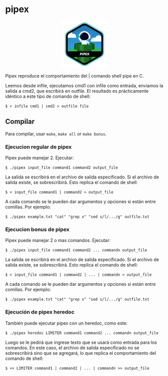 # pipex

<p align="center">
  <img src="https://github.com/mcombeau/mcombeau/blob/main/42_badges/pipexe.png" alt="Pipex 42 project badge"/>
</p>

Pipex reproduce el comportamiento del | comando shell pipe en C.

Leemos desde infile, ejecutamos cmd1 con infile como entrada, enviamos la salida a cmd2, que escribirá en outfile. El resultado es prácticamente idéntico a este tipo de comando de shell:
```
$ < infile cmd1 | cmd2 > outfile file
```

## Compilar
Para compilar, usar ```make```, ```make all``` or ```make bonus```.

### Ejecucion regular de pipex
Pipex puede manejar 2. Ejecutar:

```
$ ./pipex input_file command1 command2 output_file
```
La salida se escribirá en el archivo de salida especificado. Si el archivo de salida existe, se sobrescribirá. Esto replica el comando de shell:
```
$ < input_file command1 | command2 > output_file
```

A cada comando se le pueden dar argumentos y opciones si están entre comillas. Por ejemplo:
```
$ ./pipex example.txt "cat" "grep x" "sed s/l/.../g" outfile.txt
```

### Ejecucion bonus de pipex
Pipex puede manejar 2 o mas comandos. Ejecutar:

```
$ ./pipex input_file command1 command2 ... commandn output_file
```
La salida se escribirá en el archivo de salida especificado. Si el archivo de salida existe, se sobrescribirá. Esto replica el comando de shell:
```
$ < input_file command1 | command2 | ... | commandn > output_file
```

A cada comando se le pueden dar argumentos y opciones si están entre comillas. Por ejemplo:
```
$ ./pipex example.txt "cat" "grep x" "sed s/l/.../g" outfile.txt
```

### Ejecución de pipex heredoc
También puede ejecutar pipex con un heredoc, como este:
```
$ ./pipex heredoc LIMITER command1 command2 ... commandn output_file
```
Luego se le pedirá que ingrese texto que se usará como entrada para los comandos. En este caso, el archivo de salida especificado no se sobrescribirá sino que se agregará, lo que replica el comportamiento del comando de shell:
```
$ << LIMITER command1 | command2 | ... | commandn >> output_file
```
